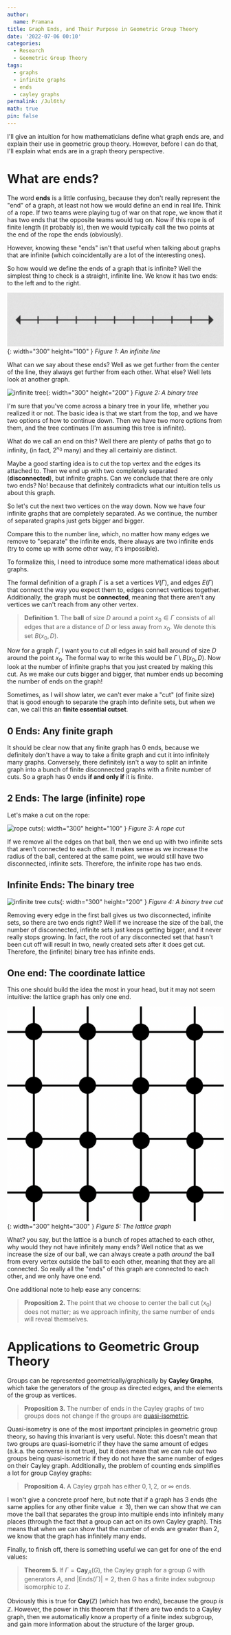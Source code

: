 ```yaml
---
author:
  name: Pramana
title: Graph Ends, and Their Purpose in Geometric Group Theory
date: '2022-07-06 00:10'
categories:
  - Research
  - Geometric Group Theory
tags:
  - graphs
  - infinite graphs
  - ends
  - cayley graphs
permalink: /Jul6th/
math: true
pin: false
---
```


I'll give an intuition for how mathematicians define what graph ends are, and explain their use in geometric group theory. However, before I can do that, I'll explain what ends are in a graph theory perspective.

# What are ends?

The word **ends** is a little confusing, because they don't really represent the "end" of a graph, at least not how we would define an end in real life. Think of a rope. If two teams were playing tug of war on that rope, we know that it has two ends that the opposite teams would tug on. Now if this rope is of finite length (it probably is), then we would typically call the two points at the end of the rope the ends (obviously). 

However, knowing these "ends" isn't that useful when talking about graphs that are infinite (which coincidentally are a lot of the interesting ones). 

So how would we define the ends of a graph that is infinite? Well the simplest thing to check is a straight, infinite line. We know it has two ends: to the left and to the right. 

![linelong](/assets/img/Screen%20Shot%202022-07-06%20at%2012.25.04%20AM.png){: width="300" height="100" }
_Figure 1: An infinite line_

What can we say about these ends? Well as we get further from the center of the line, they always get further from each other. What else? Well lets look at another graph.

![infinite tree](\../assets/img/Screen%20Shot%202022-07-06%20at%2012.35.20%20AM.png){: width="300" height="200" }
_Figure 2: A binary tree_

I'm sure that you've come across a binary tree in your life, whether you realized it or not. The basic idea is that we start from the top, and we have two options of how to continue down. Then we have two more options from them, and the tree continues (I'm assuming this tree is infinite). 

What do we call an end on this? Well there are plenty of paths that go to infinity, (in fact, $2^{\aleph_0}$ many) and they all certainly are distinct. 

Maybe a good starting idea is to cut the top vertex and the edges its attached to. Then we end up with two completely separated (**disconnected**), but infinite graphs. Can we conclude that there are only two ends? No! because that definitely contradicts what our intuition tells us about this graph. 

So let's cut the next two vertices on the way down. Now we have four infinite graphs that are completely separated. As we continue, the number of separated graphs just gets bigger and bigger. 

Compare this to the number line, which, no matter how many edges we remove to "separate" the infinite ends, there always are two infinite ends (try to come up with some other way, it's impossible).

To formalize this, I need to introduce some more mathematical ideas about graphs. 

The formal definition of a graph $\Gamma$ is a set a vertices $V(\Gamma)$, and edges $E(\Gamma)$ that connect the way you expect them to, edges connect vertices together. Additionally, the graph must be **connected**, meaning that there aren't any vertices we can't reach from any other vertex.

> **Definition 1.** The **ball** of size $D$ around a point $x_0 \in \Gamma$ consists of all edges that are a distance of $D$ or less away from $x_0$. We denote this set $B(x_0, D)$.

Now for a graph $\Gamma$, I want you to cut all edges in said ball around of size $D$ around the point $x_0$. The formal way to write this would be $\Gamma \setminus B(x_0,D)$. Now look at the number of infinite graphs that you just created by making this cut. As we make our cuts bigger and bigger, that number ends up becoming the number of ends on the graph!

Sometimes, as I will show later, we can't ever make a "cut" (of finite size) that is good enough to separate the graph into definite sets, but when we can, we call this an **finite essential cutset**.

## 0 Ends: Any finite graph

It should be clear now that any finite graph has $0$ ends, because we definitely don't have a way to take a finite graph and cut it into infinitely many graphs. Conversely, there definitely isn't a way to split an infinite graph into a bunch of finite disconnected graphs with a finite number of cuts. So a graph has $0$ ends **if and only if** it is finite.

## 2 Ends: The large (infinite) rope

Let's make a cut on the rope:

![rope cuts](\../assets/img/Screen%20Shot%202022-07-06%20at%2012.25.04%20AM%20Copy.png){: width="300" height="100" }
_Figure 3: A rope cut_

If we remove all the edges on that ball, then we end up with two infinite sets that aren't connected to each other. It makes sense as we increase the radius of the ball, centered at the same point, we would still have two disconnected, infinite sets. Therefore, the infinite rope has two ends. 

## Infinite Ends: The binary tree

![infinite tree cuts](\../assets/img/Screen%20Shot%202022-07-06%20at%2012.35.20%20AM%20copy.png){: width="300" height="200" }
_Figure 4: A binary tree cut_

Removing every edge in the first ball gives us two disconnected, infinite sets, so there are two ends right? Well if we increase the size of the ball, the number of disconnected, infinite sets just keeps getting bigger, and it never really stops growing. In fact, the root of any disconnected set that hasn't been cut off will result in two, newly created sets after it does get cut. Therefore, the (infinite) binary tree has infinite ends.

## One end: The coordinate lattice

This one should build the idea the most in your head, but it may not seem intuitive: the lattice graph has only one end. 

![lattice graph](../assets/img/Screen%20Shot%202022-07-06%20at%2012.59.51%20AM.png){: width="300" height="300" }
_Figure 5: The lattice graph_

What? you say, but the lattice is a bunch of ropes attached to each other, why would they not have infinitely many ends? Well notice that as we increase the size of our ball, we can always create a path *around* the ball from every vertex outside the ball to each other, meaning that they are all connected. So really all the "ends" of this graph are connected to each other, and we only have one end.

One additional note to help ease any concerns:

> **Proposition 2.** The point that we choose to center the ball cut ($x_0$) does not matter; as we approach infinity, the same number of ends will reveal themselves.

# Applications to Geometric Group Theory

Groups can be represented geometrically/graphically by **Cayley Graphs**, which take the generators of the group as directed edges, and the elements of the group as vertices.

> **Proposition 3.** The number of ends in the Cayley graphs of two groups does not change if the groups are [quasi-isometric](https://en.wikipedia.org/wiki/Quasi-isometry).

Quasi-isometry is one of the most important principles in geometric group theory, so having this invariant is very useful. Note: this doesn't mean that two groups are quasi-isometric if they have the same amount of edges (a.k.a. the converse is not true), but it does mean that we can rule out two groups being quasi-isometric if they do not have the same number of edges on their Cayley graph. Additionally, the problem of counting ends simplifies a lot for group Cayley graphs:

> **Proposition 4.** A Cayley grpah has either $0, 1, 2,$ or $\infty$ ends.

I won't give a concrete proof here, but note that if a graph has $3$ ends (the same applies for any other finite value $\geq 3$), then we can show that we can move the ball that separates the group into multiple ends into infinitely many places (through the fact that a group can act on its own Cayley graph). This means that when we can show that the number of ends are greater than $2$, we know that the graph has infinitely many ends.

Finally, to finish off, there is something useful we can get for one of the end values:

> **Theorem 5.** If $\Gamma = \mathbf{Cay}_{A}(G)$, the Cayley graph for a group $G$ with generators $A$, and $\lvert \mathrm{Ends}(\Gamma) \rvert = 2$, then $G$ has a finite index subgroup isomorphic to $\mathbb{Z}$.

Obviously this is true for $\mathbf{Cay}(\mathbb{Z})$ (which has two ends), because the group *is* $\mathbb{Z}$. However, the power in this theorem that if there are two ends to a Cayley graph, then we automatically know a property of a finite index subgroup, and gain more information about the structure of the larger group.